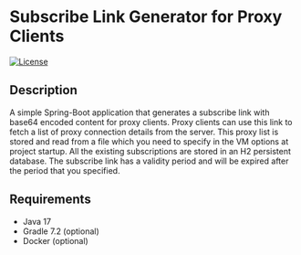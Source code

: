 # Subscribe Link Generator for Proxy Clients
[![License](https://img.shields.io/badge/License-8A2BE2)](https://github.com/rzheng95/SubscribeLinkGenerator/blob/master/LICENSE)

## Description
A simple Spring-Boot application that generates a subscribe link with base64 encoded content for proxy clients.
Proxy clients can use this link to fetch a list of proxy connection details from the server.
This proxy list is stored and read from a file which you need to specify in the VM options at project startup.
All the existing subscriptions are stored in an H2 persistent database.
The subscribe link has a validity period and will be expired after the period that you specified.

## Requirements
- Java 17
- Gradle 7.2 (optional)
- Docker (optional)

